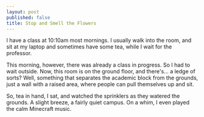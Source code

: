 ```yaml
---
layout: post
published: false
title: Stop and Smell the Flowers
---
```

I have a class at 10:10am most mornings. I usually walk into the room, and sit at my laptop and sometimes have some tea, while I wait for the professor.

This morning, however, there was already a class in progress. So I had to wait outside. Now, this room is on the ground floor, and there's... a ledge of sorts? Well, something that separates the academic block from the grounds, just a wall with a raised area, where people can pull themselves up and sit.

So, tea in hand, I sat, and watched the sprinklers as they watered the grounds. A slight breeze, a fairly quiet campus. On a whim, I even played the calm Minecraft music.